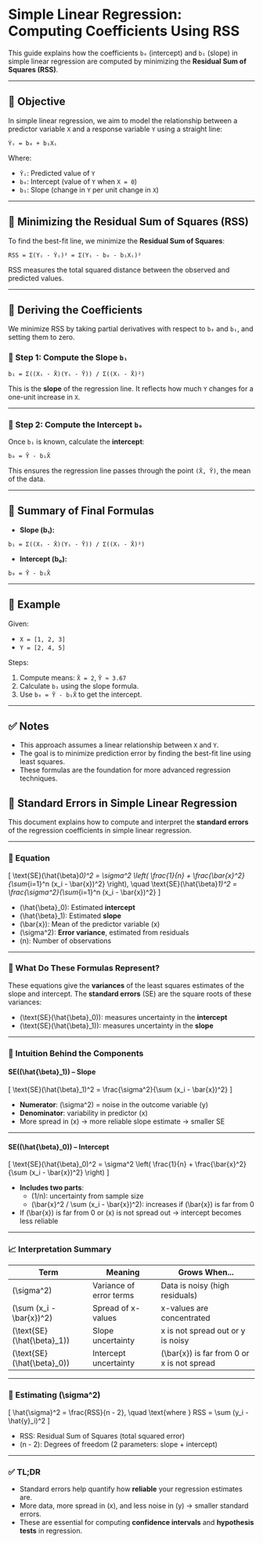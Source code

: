 
# Simple Linear Regression: Computing Coefficients Using RSS

This guide explains how the coefficients `b₀` (intercept) and `b₁` (slope) in simple linear regression are computed by minimizing the **Residual Sum of Squares (RSS)**.

---

## 📘 Objective

In simple linear regression, we aim to model the relationship between a predictor variable `X` and a response variable `Y` using a straight line:

```
Ŷᵢ = b₀ + b₁Xᵢ
```

Where:
- `Ŷᵢ`: Predicted value of `Y`
- `b₀`: Intercept (value of `Y` when `X = 0`)
- `b₁`: Slope (change in `Y` per unit change in `X`)

---

## 🎯 Minimizing the Residual Sum of Squares (RSS)

To find the best-fit line, we minimize the **Residual Sum of Squares**:

```
RSS = Σ(Yᵢ - Ŷᵢ)² = Σ(Yᵢ - b₀ - b₁Xᵢ)²
```

RSS measures the total squared distance between the observed and predicted values.

---

## 🧠 Deriving the Coefficients

We minimize RSS by taking partial derivatives with respect to `b₀` and `b₁`, and setting them to zero.

### 🔹 Step 1: Compute the Slope `b₁`

```
b₁ = Σ((Xᵢ - X̄)(Yᵢ - Ȳ)) / Σ((Xᵢ - X̄)²)
```

This is the **slope** of the regression line. It reflects how much `Y` changes for a one-unit increase in `X`.

---

### 🔹 Step 2: Compute the Intercept `b₀`

Once `b₁` is known, calculate the **intercept**:

```
b₀ = Ȳ - b₁X̄
```

This ensures the regression line passes through the point `(X̄, Ȳ)`, the mean of the data.

---

## 🔁 Summary of Final Formulas

- **Slope (b₁):**
```
b₁ = Σ((Xᵢ - X̄)(Yᵢ - Ȳ)) / Σ((Xᵢ - X̄)²)
```

- **Intercept (b₀):**
```
b₀ = Ȳ - b₁X̄
```

---

## 🔢 Example

Given:
- `X = [1, 2, 3]`
- `Y = [2, 4, 5]`

Steps:
1. Compute means: `X̄ = 2`, `Ȳ ≈ 3.67`
2. Calculate `b₁` using the slope formula.
3. Use `b₀ = Ȳ - b₁X̄` to get the intercept.

---

## ✅ Notes

- This approach assumes a linear relationship between `X` and `Y`.
- The goal is to minimize prediction error by finding the best-fit line using least squares.
- These formulas are the foundation for more advanced regression techniques.



## 📘 Standard Errors in Simple Linear Regression

This document explains how to compute and interpret the **standard errors** of the regression coefficients in simple linear regression.

---

### 🔢 Equation

\[
\text{SE}(\hat{\beta}_0)^2 = \sigma^2 \left( \frac{1}{n} + \frac{\bar{x}^2}{\sum_{i=1}^n (x_i - \bar{x})^2} \right), \quad
\text{SE}(\hat{\beta}_1)^2 = \frac{\sigma^2}{\sum_{i=1}^n (x_i - \bar{x})^2}
\]

- \(\hat{\beta}_0\): Estimated **intercept**
- \(\hat{\beta}_1\): Estimated **slope**
- \(\bar{x}\): Mean of the predictor variable \(x\)
- \(\sigma^2\): **Error variance**, estimated from residuals
- \(n\): Number of observations

---

### 📘 What Do These Formulas Represent?

These equations give the **variances** of the least squares estimates of the slope and intercept. The **standard errors** (SE) are the square roots of these variances:

- \(\text{SE}(\hat{\beta}_0)\): measures uncertainty in the **intercept**
- \(\text{SE}(\hat{\beta}_1)\): measures uncertainty in the **slope**

---

### 🧠 Intuition Behind the Components

#### SE(\(\hat{\beta}_1\)) – Slope

\[
\text{SE}(\hat{\beta}_1)^2 = \frac{\sigma^2}{\sum (x_i - \bar{x})^2}
\]

- **Numerator**: \(\sigma^2\) = noise in the outcome variable \(y\)
- **Denominator**: variability in predictor \(x\)
- More spread in \(x\) → more reliable slope estimate → smaller SE

---

#### SE(\(\hat{\beta}_0\)) – Intercept

\[
\text{SE}(\hat{\beta}_0)^2 = \sigma^2 \left( \frac{1}{n} + \frac{\bar{x}^2}{\sum (x_i - \bar{x})^2} \right)
\]

- **Includes two parts**:
  - \(1/n\): uncertainty from sample size
  - \(\bar{x}^2 / \sum (x_i - \bar{x})^2\): increases if \(\bar{x}\) is far from 0
- If \(\bar{x}\) is far from 0 or \(x\) is not spread out → intercept becomes less reliable

---

### 📈 Interpretation Summary

| Term | Meaning | Grows When... |
|------|---------|----------------|
| \(\sigma^2\) | Variance of error terms | Data is noisy (high residuals) |
| \(\sum (x_i - \bar{x})^2\) | Spread of x-values | x-values are concentrated |
| \(\text{SE}(\hat{\beta}_1)\) | Slope uncertainty | x is not spread out or y is noisy |
| \(\text{SE}(\hat{\beta}_0)\) | Intercept uncertainty | \(\bar{x}\) is far from 0 or x is not spread |

---

### 🧮 Estimating \(\sigma^2\)

\[
\hat{\sigma}^2 = \frac{RSS}{n - 2}, \quad \text{where } RSS = \sum (y_i - \hat{y}_i)^2
\]

- RSS: Residual Sum of Squares (total squared error)
- \(n - 2\): Degrees of freedom (2 parameters: slope + intercept)

---

### ✅ TL;DR

- Standard errors help quantify how **reliable** your regression estimates are.
- More data, more spread in \(x\), and less noise in \(y\) → smaller standard errors.
- These are essential for computing **confidence intervals** and **hypothesis tests** in regression.
